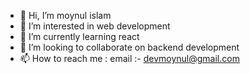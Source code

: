 - 👋 Hi, I’m moynul islam
- 👀 I’m interested in web development 
- 🌱 I’m currently learning react
- 💞️ I’m looking to collaborate on backend development 
- 📫 How to reach me : email :- devmoynul@gmail.com

<!---
19moynul/19moynul is a ✨ special ✨ repository because its `README.md` (this file) appears on your GitHub profile.
You can click the Preview link to take a look at your changes.
--->
